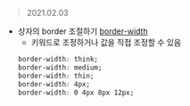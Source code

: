 > 2021.02.03
* 상자의 border 조절하기 [border-width](https://developer.mozilla.org/ko/docs/Web/CSS/border-width)
  - 키워드로 조정하거나 값을 직접 조정할 수 있음
  ``` CSS
  border-width: think;
  border-width: medium;
  border-width: thin;
  border-width: 4px;
  border-width: 0 4px 8px 12px;
  ```
